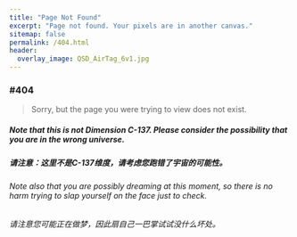 ```yaml
---
title: "Page Not Found"
excerpt: "Page not found. Your pixels are in another canvas."
sitemap: false
permalink: /404.html
header:
  overlay_image: QSD_AirTag_6v1.jpg
---
```


### #404
> Sorry, but the page you were trying to view does not exist.


##### Note that this is not Dimension C-137. Please consider the possibility that you are in the wrong universe.
##### 请注意：这里不是C-137维度，请考虑您跑错了宇宙的可能性。

###### Note also that you are possibly dreaming at this moment, so there is no harm trying to slap yourself on the face just to check.
###### 请注意您可能正在做梦，因此扇自己一巴掌试试没什么坏处。

